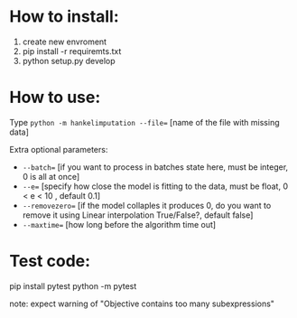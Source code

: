 # How to install:
1) create new envroment
2) pip install -r requiremts.txt
3) python setup.py develop

# How to use:

Type `python -m hankelimputation --file=` [name of the file with missing data]

Extra optional parameters:
 - `--batch=` [if you want to process in batches state here, must be integer, 0 is all at once]
 - `--e=` [specify how close the model is fitting to the data, must be float, 0 < e < 10 , default 0.1]
 - `--removezero=` [if the model collaples it produces 0, do you want to remove it using Linear interpolation True/False?, default false]
 - `--maxtime=` [how long before the algorithm time out]

# Test code:
pip install pytest
python -m pytest

note: expect warning of "Objective contains too many subexpressions"
